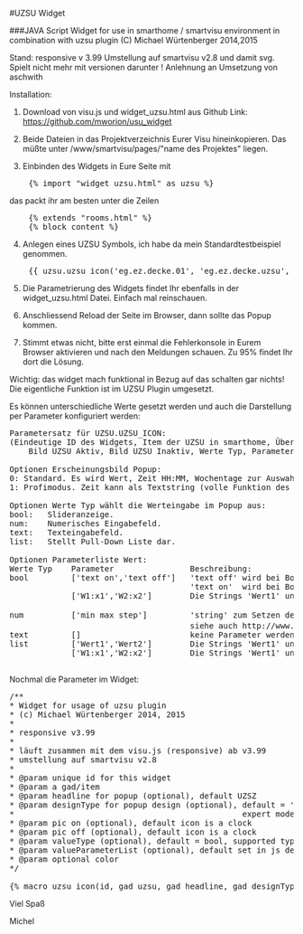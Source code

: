 #UZSU Widget

###JAVA Script Widget for use in smarthome / smartvisu environment in combination with uzsu plugin
(C) Michael Würtenberger 2014,2015

Stand: responsive v 3.99
Umstellung auf smartvisu v2.8 und damit svg. Spielt nicht mehr mit versionen darunter !
Anlehnung an Umsetzung von aschwith

Installation:
1. Download von visu.js und widget_uzsu.html aus Github
Link: https://github.com/mworion/usu_widget

2. Beide Dateien in das Projektverzeichnis Eurer Visu hineinkopieren. 
Das müßte unter /www/smartvisu/pages/"name des Projektes" liegen.

3. Einbinden des Widgets in Eure Seite mit
<pre>
	{% import "widget_uzsu.html" as uzsu %}
</pre>
das packt ihr am besten unter die Zeilen
<pre>
	{% extends "rooms.html" %}
	{% block content %}
</pre>

4. Anlegen eines UZSU Symbols, ich habe da mein Standardtestbeispiel genommen.
<pre>
	{{ uzsu.uzsu_icon('eg.ez.decke.01', 'eg.ez.decke.uzsu', 'Esszimmerlampe') }}
</pre>

5. Die Parametrierung des Widgets findet Ihr ebenfalls in der widget_uzsu.html Datei. Einfach mal reinschauen.

6. Anschliessend Reload der Seite im Browser, dann sollte das Popup kommen.

7. Stimmt etwas nicht, bitte erst einmal die Fehlerkonsole in Eurem Browser aktivieren und nach den Meldungen
schauen. Zu 95% findet Ihr dort die Lösung.  

Wichtig: das widget mach funktional in Bezug auf das schalten gar nichts! Die eigentliche Funktion ist im UZSU Plugin 
umgesetzt.

Es können unterschiedliche Werte gesetzt werden und auch die Darstellung per Parameter konfiguriert werden:
<pre>
Parametersatz für UZSU.UZSU_ICON:
(Eindeutige ID des Widgets, Item der UZSU in smarthome, Überschrift Popup, Erscheinungsbild Popup, 
    Bild UZSU Aktiv, Bild UZSU Inaktiv, Werte Typ, Parameterliste Werte)

Optionen Erscheinungsbild Popup:
0: Standard. Es wird Wert, Zeit HH:MM, Wochentage zur Auswahl, Zeile Aktiv behandelt.
1: Profimodus. Zeit kann als Textstring (volle Funktion des Plugins inkl. surise usw.), und Wochentag als rrule String angegeben werden.
 
Optionen Werte Typ wählt die Werteingabe im Popup aus:
bool:   Slideranzeige. 
num:    Numerisches Eingabefeld.
text:   Texteingabefeld.
list:   Stellt Pull-Down Liste dar.  

Optionen Parameterliste Wert:
Werte Typ    Parameter                Beschreibung: 
bool         ['text on','text off']   'text off' wird bei Bool=0,False,Off angezeigt   
                                      'text on'  wird bei Bool=1,True,On angezeigt
             ['W1:x1','W2:x2']        Die Strings 'Wert1' und 'Wert2' werden im Slider gezeigt und x1 bzw. x2 als Wert gesetzt

num          ['min max step']         'string' zum Setzen der Eingabeparameter bei z.B. <input type="number" step="0.01" min="0" >
                                      siehe auch http://www.w3.org/TR/html-markup/input.number.html#input.number.attrs.step.float
text         []                       keine Parameter werden verwendet
list         ['Wert1','Wert2']        Die Strings 'Wert1' und 'Wert2' werden in der Auswahlliste gezeigt und so als Wert gesetzt
             ['W1:x1','W2:x2']        Die Strings 'Wert1' und 'Wert2' werden in der Auswahlliste gezeigt und x1 bzw. x2 als Wert gesetzt
             
</pre>

Nochmal die Parameter im Widget:
<pre>
/**
* Widget for usage of uzsu plugin
* (c) Michael Würtenberger 2014, 2015
*
* responsive v3.99
*
* läuft zusammen mit dem visu.js (responsive) ab v3.99
* umstellung auf smartvisu v2.8
*
* @param unique id for this widget
* @param a gad/item
* @param headline for popup (optional), default UZSZ
* @param designType for popup design (optional), default = '0', 
*												 expert mode = '1'  (value, time, rrule direct input)
* @param pic on (optional), default icon is a clock
* @param pic off (optional), default icon is a clock
* @param valueType (optional), default = bool, supported types are 'bool', 'num', 'text', 'list'
* @param valueParameterList (optional), default set in js depending on valueType
* @param optional color
*/

{% macro uzsu_icon(id, gad_uzsu, gad_headline, gad_designType, pic_on, pic_off, gad_valueType, gad_valueParameterList, gad_color) %}
</pre>

Viel Spaß

Michel
